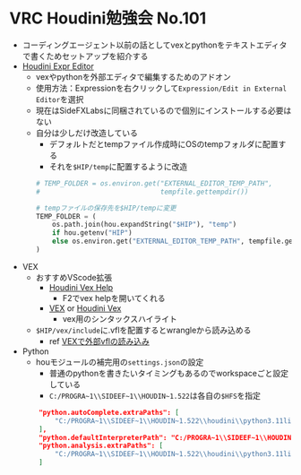 # VRC Houdini勉強会 No.101 
- コーディングエージェント以前の話としてvexとpythonをテキストエディタで書くためセットアップを紹介する
- [Houdini Expr Editor](https://cgtoolbox.com/houdini-expression-editor/)
    - vexやpythonを外部エディタで編集するためのアドオン
    - 使用方法：Expressionを右クリックして`Expression/Edit in External Editor`を選択 
    - 現在はSideFXLabsに同梱されているので個別にインストールする必要はない
    - 自分は少しだけ改造している
        - デフォルトだとtempファイル作成時にOSのtempフォルダに配置する
        - それを`$HIP/temp`に配置するように改造
        ```python:ParmWatcher.py
        # TEMP_FOLDER = os.environ.get("EXTERNAL_EDITOR_TEMP_PATH",
        #                              tempfile.gettempdir())

        # tempファイルの保存先を$HIP/tempに変更
        TEMP_FOLDER = (
            os.path.join(hou.expandString("$HIP"), "temp")
            if hou.getenv("HIP")
            else os.environ.get("EXTERNAL_EDITOR_TEMP_PATH", tempfile.gettempdir())
        )
        ```
- VEX
    - おすすめVScode拡張
        - [Houdini Vex Help](https://marketplace.visualstudio.com/items?itemName=cgtoolbox-guillaume-jobst.houdinivexhelp)
            - F2でvex helpを開いてくれる
        - [VEX](https://marketplace.visualstudio.com/items?itemName=melmass.vex) or [Houdini Vex](https://marketplace.visualstudio.com/items?itemName=supernova-explosion.houdini-vex)
            - vex用のシンタックスハイライト
    - `$HIP/vex/include`に.vflを配置するとwrangleから読み込める
        - ref [VEXで外部vflの読み込み](https://qiita.com/gupon/items/9f93c678cde0a6fcd479)
- Python
    - houモジュールの補完用の`settings.json`の設定
        - 普通のpythonを書きたいタイミングもあるのでworkspaceごと設定している
        - `C:/PROGRA~1\\SIDEEF~1\\HOUDIN~1.522`は各自の`$HFS`を指定
    ```json:settings.json
        "python.autoComplete.extraPaths": [
            "C:/PROGRA~1\\SIDEEF~1\\HOUDIN~1.522\\houdini\\python3.11libs"
        ],
        "python.defaultInterpreterPath": "C:/PROGRA~1\\SIDEEF~1\\HOUDIN~1.522\\python311\\python.exe",
        "python.analysis.extraPaths": [
            "C:/PROGRA~1\\SIDEEF~1\\HOUDIN~1.522\\houdini\\python3.11libs"
        ]
    ```